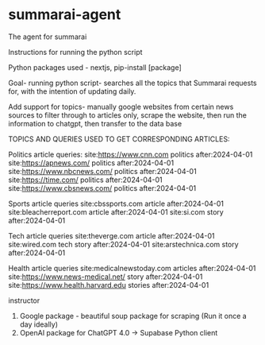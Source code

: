 # summarai-agent
The agent for summarai

Instructions for running the python script

Python packages used - nextjs, pip-install [package]


Goal- running python script- searches all the topics that Summarai requests for, with the intention of updating daily. 

Add support for topics- manually google websites from certain news sources to filter through to articles only, scrape the website, then run the information to chatgpt, then transfer to the data base



TOPICS AND QUERIES USED TO GET CORRESPONDING ARTICLES:

Politics article queries:
    site:https://www.cnn.com politics after:2024-04-01
    site:https://apnews.com/ politics after:2024-04-01
    site:https://www.nbcnews.com/ politics after:2024-04-01
    site:https://time.com/ politics after:2024-04-01
    site:https://www.cbsnews.com/ politics after:2024-04-01

Sports article queries
    site:cbssports.com article after:2024-04-01
    site:bleacherreport.com article after:2024-04-01
    site:si.com story after:2024-04-01

Tech article queries
    site:theverge.com article after:2024-04-01
    site:wired.com tech story after:2024-04-01
    site:arstechnica.com story after:2024-04-01

Health article queries
    site:medicalnewstoday.com articles after:2024-04-01
    site:https://www.news-medical.net/ story after:2024-04-01
    site:https://www.health.harvard.edu stories after:2024-04-01

instructor
1. Google package - beautiful soup package for scraping (Run it once a day ideally)
2. OpenAI package for ChatGPT 4.0 -> Supabase Python client